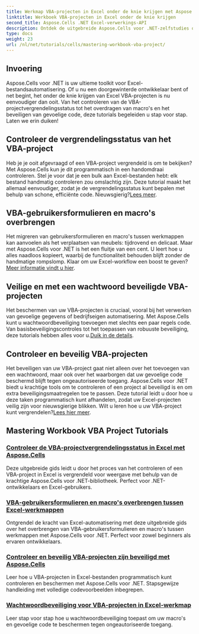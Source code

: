 ```yaml
---
title: Werkmap VBA-projecten in Excel onder de knie krijgen met Aspose.Cells
linktitle: Werkboek VBA-projecten in Excel onder de knie krijgen
second_title: Aspose.Cells .NET Excel-verwerkings-API
description: Ontdek de uitgebreide Aspose.Cells voor .NET-zelfstudies om de vergrendelingsstatus van Excel VBA-projecten, de overdracht van gebruikersformulieren en de beveiliging van VBA-projecten onder de knie te krijgen.
type: docs
weight: 23
url: /nl/net/tutorials/cells/mastering-workbook-vba-project/
---
```

## Invoering

Aspose.Cells voor .NET is uw ultieme toolkit voor Excel-bestandsautomatisering. Of u nu een doorgewinterde ontwikkelaar bent of net begint, het onder de knie krijgen van Excel VBA-projecten is nu eenvoudiger dan ooit. Van het controleren van de VBA-projectvergrendelingsstatus tot het overdragen van macro's en het beveiligen van gevoelige code, deze tutorials begeleiden u stap voor stap. Laten we erin duiken!

## Controleer de vergrendelingsstatus van het VBA-project

Heb je je ooit afgevraagd of een VBA-project vergrendeld is om te bekijken? Met Aspose.Cells kun je dit programmatisch in een handomdraai controleren. Stel je voor dat je een bulk aan Excel-bestanden hebt: elk bestand handmatig controleren zou omslachtig zijn. Deze tutorial maakt het allemaal eenvoudiger, zodat je de vergrendelingsstatus kunt bepalen met behulp van schone, efficiënte code. Nieuwsgierig?[Lees meer](./check-vba-project-lock-status/).

## VBA-gebruikersformulieren en macro's overbrengen

 Het migreren van gebruikersformulieren en macro's tussen werkmappen kan aanvoelen als het verplaatsen van meubels: tijdrovend en delicaat. Maar met Aspose.Cells voor .NET is het een fluitje van een cent. U leert hoe u alles naadloos kopieert, waarbij de functionaliteit behouden blijft zonder de handmatige rompslomp. Klaar om uw Excel-workflow een boost te geven?[Meer informatie vindt u hier](./transfer-vba-user-form-and-macro/).

## Veilige en met een wachtwoord beveiligde VBA-projecten

 Het beschermen van uw VBA-projecten is cruciaal, vooral bij het verwerken van gevoelige gegevens of bedrijfseigen automatisering. Met Aspose.Cells kunt u wachtwoordbeveiliging toevoegen met slechts een paar regels code. Van basisbeveiligingscontroles tot het toepassen van robuuste beveiliging, deze tutorials hebben alles voor u.[Duik in de details](./password-protect-vba-projects/).

## Controleer en beveilig VBA-projecten

 Het beveiligen van uw VBA-project gaat niet alleen over het toevoegen van een wachtwoord, maar ook over het waarborgen dat uw gevoelige code beschermd blijft tegen ongeautoriseerde toegang. Aspose.Cells voor .NET biedt u krachtige tools om te controleren of een project al beveiligd is en om extra beveiligingsmaatregelen toe te passen. Deze tutorial leidt u door hoe u deze taken programmatisch kunt afhandelen, zodat uw Excel-projecten veilig zijn voor nieuwsgierige blikken. Wilt u leren hoe u uw VBA-project kunt vergrendelen?[Lees hier meer](./check-and-secure-vba-projects-is-protected/).

## Mastering Workbook VBA Project Tutorials
### [Controleer de VBA-projectvergrendelingsstatus in Excel met Aspose.Cells](./check-vba-project-lock-status/)
Deze uitgebreide gids leidt u door het proces van het controleren of een VBA-project in Excel is vergrendeld voor weergave met behulp van de krachtige Aspose.Cells voor .NET-bibliotheek. Perfect voor .NET-ontwikkelaars en Excel-gebruikers.
### [VBA-gebruikersformulieren en macro's overbrengen tussen Excel-werkmappen](./transfer-vba-user-form-and-macro/)
Ontgrendel de kracht van Excel-automatisering met deze uitgebreide gids over het overbrengen van VBA-gebruikersformulieren en macro's tussen werkmappen met Aspose.Cells voor .NET. Perfect voor zowel beginners als ervaren ontwikkelaars.
### [Controleer en beveilig VBA-projecten zijn beveiligd met Aspose.Cells](./check-and-secure-vba-projects-is-protected/)
Leer hoe u VBA-projecten in Excel-bestanden programmatisch kunt controleren en beschermen met Aspose.Cells voor .NET. Stapsgewijze handleiding met volledige codevoorbeelden inbegrepen.
### [Wachtwoordbeveiliging voor VBA-projecten in Excel-werkmap](./password-protect-vba-projects/)
Leer stap voor stap hoe u wachtwoordbeveiliging toepast om uw macro's en gevoelige code te beschermen tegen ongeautoriseerde toegang.
